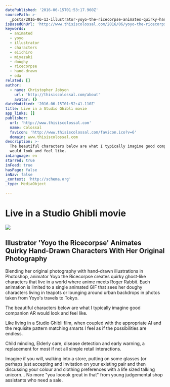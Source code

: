 ```yaml
---
datePublished: '2016-06-15T01:53:17.960Z'
sourcePath: >-
  _posts/2016-06-13-illustrator-yoyo-the-ricecorpse-animates-quirky-hand-drawn.md
isBasedOnUrl: 'http://www.thisiscolossal.com/2016/06/yoyo-the-ricecorpse-gifs/'
keywords:
  - animated
  - yoyo
  - illustrator
  - characters
  - eiichiro
  - miyazaki
  - doughy
  - ricecorpse
  - hand-drawn
  - oda
related: []
author:
  - name: Christopher Jobson
    url: 'http://thisiscolossal.com/about'
    avatar: {}
dateModified: '2016-06-15T01:52:41.110Z'
title: Live in a Studio Ghibli movie
app_links: []
publisher:
  url: 'http://www.thisiscolossal.com'
  name: Colossal
  favicon: 'http://www.thisiscolossal.com/favicon.ico?v=6'
  domain: www.thisiscolossal.com
description: >-
  The beautiful characters below are what I typically imagine good companion AR
  would look and feel like.
inLanguage: en
starred: true
inFeed: true
hasPage: false
inNav: false
_context: 'http://schema.org'
_type: MediaObject

---
```

# Live in a Studio Ghibli movie

<article style=""><img src="https://s3-us-west-2.amazonaws.com/the-grid-img/p/d6b67ef1e5b2cf9d7fcee4fb4014123101e5b6af.jpg" /><h1>Illustrator 'Yoyo the Ricecorpse' Animates Quirky Hand-Drawn Characters With Her Original Photography</h1><p>Blending her original photography with hand-drawn illustrations in Photoshop, animator Yoyo the Ricecorpse creates quirky ghost-like characters that live in a world where anime meets Roger Rabbit. Each animation is limited to a single animated GIF that sees her doughy characters living in teapots or lounging around urban backdrops in photos taken from Yoyo's travels to Tokyo.</p></article>

The beautiful characters below are what I typically imagine good companion AR would look and feel like.

Like living in a Studio Ghibli film, when coupled with the appropriate AI and the requisite pattern matching smarts I feel as if the possibilities are endless.

Child minding, Elderly care, disease detection and early warning, a replacement for most if not all simple retail interactions.

Imagine if you will, walking into a store, putting on some glasses (or perhaps just accepting and invitation on your existing pair and then discussing your colour and clothing preferences with a life sized talking unicorn... No more "you looook great in that" from young judgemental shop assistants who need a sale.